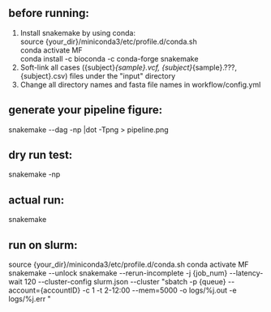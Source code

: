 ## before running:
1. Install snakemake by using conda:  
	source {your_dir}/miniconda3/etc/profile.d/conda.sh  
	conda activate MF  
	conda install -c bioconda -c conda-forge snakemake  
2. Soft-link all cases ({subject}_{sample}.vcf, {subject}_{sample}.???, {subject}.csv) files under the "input" directory
3. Change all directory names and fasta file names in workflow/config.yml

## generate your pipeline figure:
snakemake --dag -np |dot -Tpng > pipeline.png

## dry run test:
snakemake -np

## actual run:
snakemake

## run on slurm:
source {your_dir}/miniconda3/etc/profile.d/conda.sh
conda activate MF
snakemake --unlock
snakemake --rerun-incomplete -j {job_num} --latency-wait 120 --cluster-config slurm.json --cluster "sbatch -p {queue} --account={accountID} -c 1 -t 2-12:00 --mem=5000 -o logs/%j.out -e logs/%j.err "